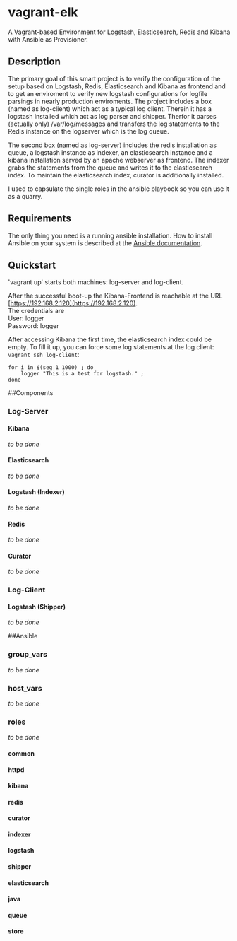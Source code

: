vagrant-elk
===========

A Vagrant-based Environment for Logstash, Elasticsearch, Redis and Kibana with Ansible as Provisioner.

## Description

The primary goal of this smart project is to verify the configuration of the setup based on Logstash, Redis, Elasticsearch and Kibana as frontend and to get an enviroment to verify new logstash configurations for logfile parsings in nearly production enviroments.
The project includes a box (named as log-client) which act as a typical log client. Therein it has a logstash installed which act as log parser and shipper. Therfor it parses (actually only) /var/log/messages and transfers the log statements to the Redis instance on the logserver which is the log queue.

The second box (named as log-server) includes the redis installation as queue, a logstash instance as indexer, an elasticsearch instance and a kibana installation served by an apache webserver as frontend.
The indexer grabs the statements from the queue and writes it to the elasticsearch index. To maintain the elasticsearch index, curator is additionally installed.

I used to capsulate the single roles in the ansible playbook so you can use it as a quarry.

## Requirements
The only thing you need is a running ansible installation.
How to install Ansible on your system is described at the [Ansible documentation](http://docs.ansible.com/intro_installation.html).

## Quickstart

'vagrant up' starts both machines: log-server and log-client.

After the successful boot-up the Kibana-Frontend is reachable at the URL 
[https://192.168.2.120](https://192.168.2.120). <br />
The credentials are <br />
User: logger<br />
Password: logger

After accessing Kibana the first time, the elasticsearch index could be empty. To fill it up, you can force some log statements at the log client: <br />
``
vagrant ssh log-client
``:
```
for i in $(seq 1 1000) ; do 
	logger "This is a test for logstash." ; 
done
```

##Components
### Log-Server
#### Kibana
_to be done_
#### Elasticsearch
_to be done_
#### Logstash (Indexer)
_to be done_
#### Redis
_to be done_
#### Curator
_to be done_

### Log-Client
#### Logstash (Shipper)
_to be done_

##Ansible
### group_vars
_to be done_
### host_vars
_to be done_
### roles
_to be done_
#### common		
#### httpd
#### kibana
#### redis
#### curator
#### indexer	
#### logstash
#### shipper
#### elasticsearch
#### java	
#### queue
#### store
